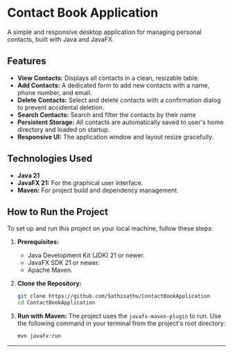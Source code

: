 # Contact Book Application

A simple and responsive desktop application for managing personal contacts, built with Java and JavaFX.

## Features

* **View Contacts:** Displays all contacts in a clean, resizable table.
* **Add Contacts:** A dedicated form to add new contacts with a name, phone number, and email.
* **Delete Contacts:** Select and delete contacts with a confirmation dialog to prevent accidental deletion.
* **Search Contacts:** Search and filter the contacts by their name
* **Persistent Storage:** All contacts are automatically saved to user's home directory and loaded on startup.
* **Responsive UI:** The application window and layout resize gracefully.

## Technologies Used

* **Java 21**
* **JavaFX 21:** For the graphical user interface.
* **Maven:** For project build and dependency management.

## How to Run the Project

To set up and run this project on your local machine, follow these steps:

1.  **Prerequisites:**
    * Java Development Kit (JDK) 21 or newer.
    * JavaFX SDK 21 or newer.
    * Apache Maven.


2.  **Clone the Repository:**
    ```sh
    git clone https://github.com/Sathisathu/ContactBookApplication
    cd ContactBookApplication
    ```

3.  **Run with Maven:**
    The project uses the `javafx-maven-plugin` to run. Use the following command in your terminal from the project's root directory:
    ```sh
    mvn javafx:run
    ```

---
